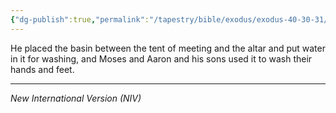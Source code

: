 ```yaml
---
{"dg-publish":true,"permalink":"/tapestry/bible/exodus/exodus-40-30-31/","title":"Exodus 40:30-31","tags":["bible-verse","bible-verse"],"dgHomeLink":true,"dgShowLocalGraph":true,"dgEnableSearch":true}
---
```



He placed the basin between the tent of meeting and the altar and put water in it for washing, and Moses and Aaron and his sons used it to wash their hands and feet.

---
*New International Version (NIV)*